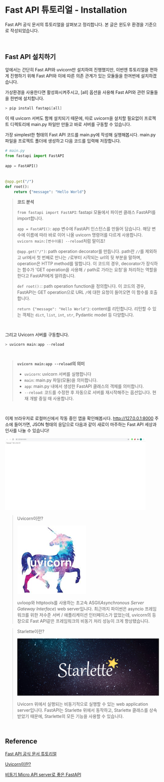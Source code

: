 # Fast API 튜토리얼 - Installation

Fast API 공식 문서의 튜토리얼을 살펴보고 정리합니다. 본 글은 윈도우 환경을 기준으로 작성되었습니다.

​    

## Fast API 설치하기

앞에서는 간단히 Fast API와 uvicorn만 설치하여 진행했지만, 이번엔 튜토리얼을 편하게 진행하기 위해 Fast API와 이에 따른 의존 관계가 있는 모듈들을 한꺼번에 설치하겠습니다. 

가상환경을 사용한다면 활성화시켜주시고, [all] 옵션을 사용해 Fast API와 관련 모듈들을 한번에 설치합니다. 

```powershell
> pip install fastapi[all]
```

이 때 uvicorn 서버도 함께 설치되기 때문에, 따로 uvicorn을 설치할 필요없이 프로젝트 디렉토리에 main.py 파일만 만들고 바로 서버를 구동할 수 있습니다.

가장 simplest한 형태의 Fast API 코드를 main.py에 작성해 실행해봅시다. main.py 파일을 프로젝트 폴더에 생성하고 다음 코드를 입력해 저장합니다.

```python
# main.py
from fastapi import FastAPI

app = FastAPI()


@app.get("/")
def root():
    return {"message": "Hello World"}
```

>**코드 분석**
>
>`from fastapi import FastAPI`: fastapi 모듈에서 파이썬 클래스 FastAPI를 import합니다.
>
>`app = FastAPI()`: app 변수에 FastAPI 인스턴스를 만들어 담습니다. 해당 변수에 이름에 따라 바로 이어 나올 uvicorn 명령어를 다르게 사용합니다. `uvicorn main:[변수이름] --reload`처럼 말이죠!
>
>`@app.get("/")`: path operation decorator를 만듭니다. path란 `//`를 제외하고 url에서 첫 번째로 만나는 `/`로부터 시작되는 url의 뒷 부분을 말하며, operation은 HTTP method를 말합니다. 이 코드의 경우, decorator가 장식하는 함수가 'GET operation을 사용해 `/` path로 가라는 요청'을 처리하는 역할을 한다고 FastAPI에게 알려줍니다.
>
>`def root():`: path operation function을 정의합니다. 이 코드의 경우, FastAPI는 GET operation으로 URL `/`에 대한 요청이 들어오면 이 함수를 호출합니다.
>
>`return {"message": "Hello World"}`: content를 리턴합니다. 리턴할 수 있는 객체는 `dict`, `list`, `int`, `str`, Pydantic model 등 다양합니다.

​    

그리고 Uvicorn 서버를 구동합니다.

```powershell
> uvicorn main:app --reload
```

​    

>**`uvicorn main:app --reload`의 의미**
>
>* `uvicorn`: uvicorn 서버를 실행합니다
>* `main`: main.py 파일(모듈)을 의미합니다.
>* `app`: main.py 내에서 생성한 FastAPI 클래스의 객체를 의미합니다.
>* `--reload`: 코드를 수정한 후 자동으로 서버를 재시작해주는 옵션입니다. 현재 개발 중일 때 사용합니다.

​    

이제 브라우저로 로컬머신에서 작동 중인 앱을 확인해봅시다. http://127.0.0.1:8000 주소에 들어가면, JSON 형태의 응답으로 다음과 같이 새로이 마주하는 Fast API 세상과 인사를 나눌 수 있습니다!

<img src="../image/fast_api_img/hello_world.JPG" alt="hello world" style="zoom:45%;" />

> Uvicorn이란?
>
> ![uvicorn](../images/fast_api_img/uvicorn.jpg)
>
> uvloop와 httptools를 사용하는 초고속 ASGI(*Asynchronous Server Gateway Interface*) web server입니다. 최근까지 파이썬은 asyncio 프레임 워크를 위한 저수준 서버 / 애플리케이션 인터페이스가 없었는데, uvicorn의 등장으로 Fast API같은 프레임워크의 비동기 처리 성능이 크게 향상됐습니다.

> Starlette이란?
>
> <img src="../image/fast_api_img/starlette.png" alt="starlette" style="zoom:50%;" />
>
> Uvicorn 위에서 실행되는 비동기적으로 실행할 수 있는 web application server입니다. FastAPI는 Starlette 위에서 동작하고, Starlette 클래스를 상속받았기 때문에, Starlette의 모든 기능을 사용할 수 있습니다.

​    

## Reference

[Fast API 공식 문서 튜토리얼](https://fastapi.tiangolo.com/tutorial/)

[Uvicorn이란?](https://chacha95.github.io/2021-01-16-python6/)

[비동기 Micro API server로 좋은 FastAPI](https://chacha95.github.io/2021-01-17-python6.5/)